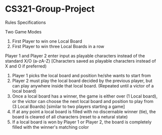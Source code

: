 # CS321-Group-Project

Rules Specifications

Two Game Modes
1) First Player to win one Local Board
2) First Player to win three Local Boards in a row

Player 1 and Player 2 enter input as playable characters instead of the standard X/O (a-zA-Z) 
[Characters saved as playable characters instead of X and O if preferred)

1. Player 1 picks the local board and position he/she wants to start from
2. Player 2 must play the local board decided by the previous player, but can play anywhere inside that local board. (Repeated until a victor of a local board)
3. Once a local board has a winner, the game is either over (1 Local board), or the victor can choose the next local board and position to play from (3 Local Boards) [similar to two players starting a game]
4. If at any point a local board is filled with no discernable winner (tie), the board is cleared of all characters (reset to a netural state)
5. If a local board is won by Player 1 or Player 2, the board is completely filled with the winner's matching color
